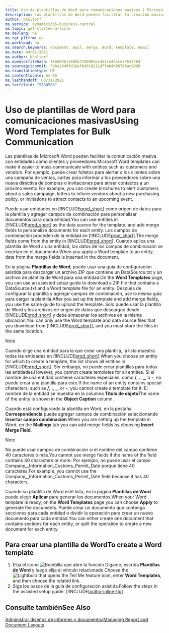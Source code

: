 ```yaml
---
title: Uso de plantillas de Word para comunicaciones masivas | Microsoft Docs
description: Las plantillas de Word pueden facilitar la creación masiva de documentos personalizados para entidades específicas.
author: bholtorf
ms.service: dynamics365-business-central
ms.topic: get-started-article
ms.devlang: na
ms.tgt_pltfrm: na
ms.workload: na
ms.search.keywords: document, mail, merge, Word, template, email
ms.date: 04/01/2021
ms.author: bholtorf
ms.openlocfilehash: 118d8db1266bb7150965ec4d1ce44ece77638764
ms.sourcegitcommit: 766e2840fd16efb901d211d7fa64d96766ac99d9
ms.translationtype: HT
ms.contentlocale: es-ES
ms.lasthandoff: 03/31/2021
ms.locfileid: "5788588"
---
```

# <a name="using-word-templates-for-bulk-communication"></a><span data-ttu-id="da929-103">Uso de plantillas de Word para comunicaciones masivas</span><span class="sxs-lookup"><span data-stu-id="da929-103">Using Word Templates for Bulk Communication</span></span>
<span data-ttu-id="da929-104">Las plantillas de Microsoft Word pueden facilitar la comunicación masiva con entidades como clientes y proveedores.</span><span class="sxs-lookup"><span data-stu-id="da929-104">Microsoft Word templates can make it easier to mass communicate with entities such as customers and vendors.</span></span> <span data-ttu-id="da929-105">Por ejemplo, puede crear folletos para alertar a los clientes sobre una campaña de ventas, cartas para informar a los proveedores sobre una nueva directiva de compras o invitaciones para atraer contactos a un próximo evento.</span><span class="sxs-lookup"><span data-stu-id="da929-105">For example, you can create brochures to alert customers about a sales campaign, letters to inform vendors about a new purchasing policy, or invitations to attract contacts to an upcoming event.</span></span>

<span data-ttu-id="da929-106">Puede usar entidades en [!INCLUDE[prod_short](includes/prod_short.md)] como origen de datos para la plantilla y agregar campos de combinación para personalizar documentos para cada entidad.</span><span class="sxs-lookup"><span data-stu-id="da929-106">You can use entities in [!INCLUDE[prod_short](includes/prod_short.md)] as the data source for the template, and add merge fields to personalize documents for each entity.</span></span> <span data-ttu-id="da929-107">Los campos de combinación proceden de la entidad en [!INCLUDE[prod_short](includes/prod_short.md)].</span><span class="sxs-lookup"><span data-stu-id="da929-107">The merge fields come from the entity in [!INCLUDE[prod_short](includes/prod_short.md)].</span></span> <span data-ttu-id="da929-108">Cuando aplica una plantilla de Word a una entidad, los datos de los campos de combinación se insertan en el documento.</span><span class="sxs-lookup"><span data-stu-id="da929-108">When you apply a Word template to an entity, data from the merge fields is inserted in the document.</span></span>

<span data-ttu-id="da929-109">En la página **Plantillas de Word**, puede usar una guía de configuración asistida para descargar un archivo ZIP que contiene un DataSource.txt y un archivo de plantilla de Word para una entidad.</span><span class="sxs-lookup"><span data-stu-id="da929-109">On the **Word Templates** page, you can use an assisted setup guide to download a ZIP file that contains a DataSource.txt and a Word template file for an entity.</span></span> <span data-ttu-id="da929-110">Después de configurar la plantilla y agregar campos de combinación, use la misma guía para cargar la plantilla.</span><span class="sxs-lookup"><span data-stu-id="da929-110">After you set up the template and add merge fields, you use the same guide to upload the template.</span></span> <span data-ttu-id="da929-111">Solo puede usar la plantilla de Word y los archivos de origen de datos que descargue desde [!INCLUDE[prod_short](includes/prod_short.md)] y debe almacenar los archivos en la misma ubicación.</span><span class="sxs-lookup"><span data-stu-id="da929-111">You can only use the Word template and data source files that you download from [!INCLUDE[prod_short](includes/prod_short.md)], and you must store the files in the same location.</span></span>

> [!NOTE]
> <span data-ttu-id="da929-112">Cuando elige una entidad para la que crear una plantilla, la lista muestra todas las entidades en [!INCLUDE[prod_short](includes/prod_short.md)].</span><span class="sxs-lookup"><span data-stu-id="da929-112">When you choose an entity for which to create a template, the list shows all entities in [!INCLUDE[prod_short](includes/prod_short.md)].</span></span> <span data-ttu-id="da929-113">Sin embargo, no puede crear plantillas para todas las entidades.</span><span class="sxs-lookup"><span data-stu-id="da929-113">However, you cannot create templates for all entities.</span></span> <span data-ttu-id="da929-114">Si el nombre de una entidad contiene caracteres especiales, como **/**, **.**, **_**, o **-**, no puede crear una plantilla para este.</span><span class="sxs-lookup"><span data-stu-id="da929-114">If the name of an entity contains special characters, such as **/**, **.**, **_**, or **-**, you cannot create a template for it.</span></span> <span data-ttu-id="da929-115">El nombre de la entidad se muestra en la columna **Título de objeto**</span><span class="sxs-lookup"><span data-stu-id="da929-115">The name of the entity is shown in the **Object Caption** column.</span></span>

<span data-ttu-id="da929-116">Cuando está configurando la plantilla en Word, en la pestaña **Correspondencia** puede agregar campos de combinación seleccionando **Insertar campo combinación**.</span><span class="sxs-lookup"><span data-stu-id="da929-116">When you are setting up the template in Word, on the **Mailings** tab you can add merge fields by choosing **Insert Merge Field**.</span></span>

> [!NOTE]
> <span data-ttu-id="da929-117">No puede usar campos de combinación si el nombre del campo contiene 40 caracteres o más.</span><span class="sxs-lookup"><span data-stu-id="da929-117">You cannot use merge fields if the name of the field contains 40 characters or more.</span></span> <span data-ttu-id="da929-118">Por ejemplo, no puede usar el campo Company__Information_Customs_Permit_Date porque tiene 40 caracteres.</span><span class="sxs-lookup"><span data-stu-id="da929-118">For example, you cannot use the Company__Information_Customs_Permit_Date field because it has 40 characters.</span></span> 

<span data-ttu-id="da929-119">Cuando su plantilla de Word esté lista, en la página **Plantillas de Word** puede elegir **Aplicar** para generar los documentos.</span><span class="sxs-lookup"><span data-stu-id="da929-119">When your Word template is ready, on the **Word Templates** page you can choose **Apply** to generate the documents.</span></span> <span data-ttu-id="da929-120">Puede crear un documento que contenga secciones para cada entidad o dividir la operación para crear un nuevo documento para cada entidad.</span><span class="sxs-lookup"><span data-stu-id="da929-120">You can either create one document that contains sections for each entity, or split the operation to create a new document for each entity.</span></span>

## <a name="to-create-a-word-template"></a><span data-ttu-id="da929-121">Para crear una plantilla de Word</span><span class="sxs-lookup"><span data-stu-id="da929-121">To create a Word template</span></span>
1. <span data-ttu-id="da929-122">Elija el icono ![Bombilla que abre la función Dígame](media/ui-search/search_small.png "Dígame qué desea hacer"), escriba **Plantillas de Word** y luego elija el vínculo relacionado.</span><span class="sxs-lookup"><span data-stu-id="da929-122">Choose the ![Lightbulb that opens the Tell Me feature](media/ui-search/search_small.png "Tell me what you want to do") icon, enter **Word Templates**, and then choose the related link.</span></span>
2. <span data-ttu-id="da929-123">Siga los pasos de la guía de configuración asistida.</span><span class="sxs-lookup"><span data-stu-id="da929-123">Follow the steps in the assisted setup guide.</span></span> [!INCLUDE[tooltip-inline-tip](includes/tooltip-inline-tip_md.md)]

## <a name="see-also"></a><span data-ttu-id="da929-124">Consulte también</span><span class="sxs-lookup"><span data-stu-id="da929-124">See Also</span></span>
[<span data-ttu-id="da929-125">Administrar diseños de informes y documentos</span><span class="sxs-lookup"><span data-stu-id="da929-125">Managing Report and Document Layouts</span></span>](ui-manage-report-layouts.md)  
